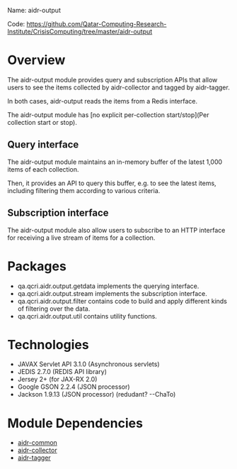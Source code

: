 Name: aidr-output

Code: https://github.com/Qatar-Computing-Research-Institute/CrisisComputing/tree/master/aidr-output

# Overview

The aidr-output module provides query and subscription APIs that allow users to see the items collected by aidr-collector and tagged by aidr-tagger.

In both cases, aidr-output reads the items from a Redis interface.

The aidr-output module has [no explicit per-collection start/stop](Per collection start or stop).

## Query interface

The aidr-output module maintains an in-memory buffer of the latest 1,000 items of each collection.

Then, it provides an API to query this buffer, e.g. to see the latest items, including filtering them according to various criteria.

## Subscription interface

The aidr-output module also allow users to subscribe to an HTTP interface for receiving a live stream of items for a collection.

# Packages

* qa.qcri.aidr.output.getdata implements the querying interface.
* qa.qcri.aidr.output.stream implements the subscription interface.
* qa.qcri.aidr.output.filter contains code to build and apply different kinds of filtering over the data.
* qa.qcri.aidr.output.util contains utility functions.
 

# Technologies

* JAVAX Servlet API 3.1.0 (Asynchronous servlets)
* JEDIS 2.7.0 (REDIS API library)
* Jersey 2+ (for JAX-RX 2.0)
* Google GSON 2.2.4 (JSON processor)
* Jackson 1.9.13 (JSON processor) (redudant? --ChaTo)

# Module Dependencies

* [aidr-common](Common)
* [aidr-collector](Collector)
* [aidr-tagger](Tagger)
